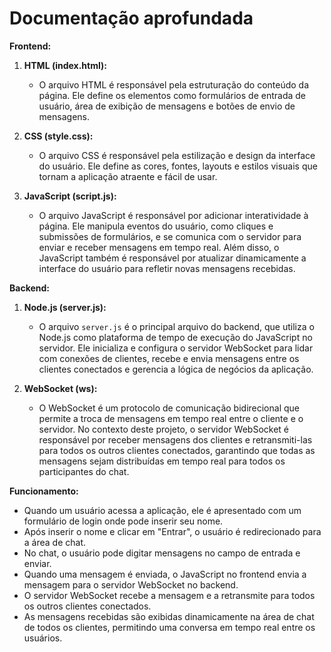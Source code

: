 # Documentação aprofundada

**Frontend:**

1. **HTML (index.html):**
   - O arquivo HTML é responsável pela estruturação do conteúdo da página. Ele define os elementos como formulários de entrada de usuário, área de exibição de mensagens e botões de envio de mensagens.

2. **CSS (style.css):**
   - O arquivo CSS é responsável pela estilização e design da interface do usuário. Ele define as cores, fontes, layouts e estilos visuais que tornam a aplicação atraente e fácil de usar.

3. **JavaScript (script.js):**
   - O arquivo JavaScript é responsável por adicionar interatividade à página. Ele manipula eventos do usuário, como cliques e submissões de formulários, e se comunica com o servidor para enviar e receber mensagens em tempo real. Além disso, o JavaScript também é responsável por atualizar dinamicamente a interface do usuário para refletir novas mensagens recebidas.

**Backend:**

1. **Node.js (server.js):**
   - O arquivo `server.js` é o principal arquivo do backend, que utiliza o Node.js como plataforma de tempo de execução do JavaScript no servidor. Ele inicializa e configura o servidor WebSocket para lidar com conexões de clientes, recebe e envia mensagens entre os clientes conectados e gerencia a lógica de negócios da aplicação.

2. **WebSocket (ws):**
   - O WebSocket é um protocolo de comunicação bidirecional que permite a troca de mensagens em tempo real entre o cliente e o servidor. No contexto deste projeto, o servidor WebSocket é responsável por receber mensagens dos clientes e retransmiti-las para todos os outros clientes conectados, garantindo que todas as mensagens sejam distribuídas em tempo real para todos os participantes do chat.

**Funcionamento:**

- Quando um usuário acessa a aplicação, ele é apresentado com um formulário de login onde pode inserir seu nome.
- Após inserir o nome e clicar em "Entrar", o usuário é redirecionado para a área de chat.
- No chat, o usuário pode digitar mensagens no campo de entrada e enviar.
- Quando uma mensagem é enviada, o JavaScript no frontend envia a mensagem para o servidor WebSocket no backend.
- O servidor WebSocket recebe a mensagem e a retransmite para todos os outros clientes conectados.
- As mensagens recebidas são exibidas dinamicamente na área de chat de todos os clientes, permitindo uma conversa em tempo real entre os usuários.
